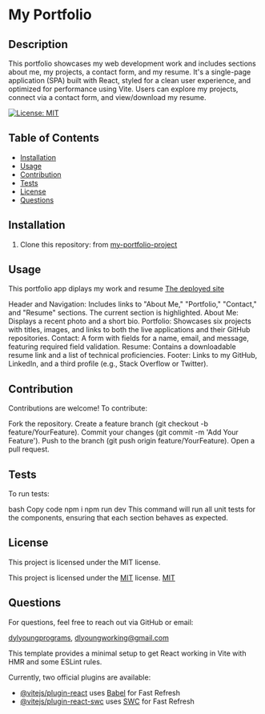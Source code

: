 # My Portfolio

## Description

This portfolio showcases my web development work and includes sections about me, my projects, a contact form, and my resume. It's a single-page application (SPA) built with React, styled for a clean user experience, and optimized for performance using Vite. Users can explore my projects, connect via a contact form, and view/download my resume.

[![License: MIT](https://img.shields.io/badge/License-MIT-yellow.svg)](https://opensource.org/licenses/MIT)

## Table of Contents
* [Installation](#installation)
* [Usage](#usage)
* [Contribution](#contribution)
* [Tests](#tests)
* [License](#license)
* [Questions](#questions)

## Installation

1. Clone this repository:
   from [my-portfolio-project](https://github.com/dylprograms/my-portfolio-project)
   


## Usage

This portfolio app diplays my work and resume [The deployed site](https://relaxed-manatee-879475.netlify.app/)

Header and Navigation: Includes links to "About Me," "Portfolio," "Contact," and "Resume" sections. The current section is highlighted.
About Me: Displays a recent photo and a short bio.
Portfolio: Showcases six projects with titles, images, and links to both the live applications and their GitHub repositories.
Contact: A form with fields for a name, email, and message, featuring required field validation.
Resume: Contains a downloadable resume link and a list of technical proficiencies.
Footer: Links to my GitHub, LinkedIn, and a third profile (e.g., Stack Overflow or Twitter).



## Contribution


Contributions are welcome! To contribute:

Fork the repository.
Create a feature branch (git checkout -b feature/YourFeature).
Commit your changes (git commit -m 'Add Your Feature').
Push to the branch (git push origin feature/YourFeature).
Open a pull request.


## Tests

To run tests:

bash
Copy code
npm i
npm run dev
This command will run all unit tests for the components, ensuring that each section behaves as expected.

## License

This project is licensed under the MIT license.

This project is licensed under the [MIT](https://opensource.org/licenses/MIT) license.
[MIT](https://opensource.org/licenses/MIT)

## Questions

For questions, feel free to reach out via GitHub or email:

[dylyoungprograms](https://github.com/dylprograms), dlyoungworking@gmail.com


This template provides a minimal setup to get React working in Vite with HMR and some ESLint rules.

Currently, two official plugins are available:

- [@vitejs/plugin-react](https://github.com/vitejs/vite-plugin-react/blob/main/packages/plugin-react/README.md) uses [Babel](https://babeljs.io/) for Fast Refresh
- [@vitejs/plugin-react-swc](https://github.com/vitejs/vite-plugin-react-swc) uses [SWC](https://swc.rs/) for Fast Refresh
